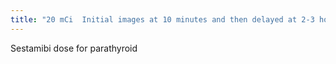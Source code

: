 ```yaml
---
title: "20 mCi  Initial images at 10 minutes and then delayed at 2-3 hours later"
---
```

Sestamibi dose for parathyroid

